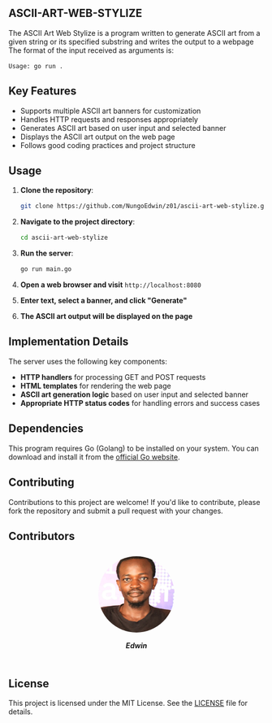 ## ASCII-ART-WEB-STYLIZE
The ASCII Art Web Stylize is a program written to generate ASCII art from a given string or its specified substring and writes the output to a webpage
The format of the input received as arguments is:
```
Usage: go run .
```
## Key Features

- Supports multiple ASCII art banners for customization
- Handles HTTP requests and responses appropriately 
- Generates ASCII art based on user input and selected banner
- Displays the ASCII art output on the web page
- Follows good coding practices and project structure

## Usage

1. **Clone the repository**:

    ```bash
    git clone https://github.com/NungoEdwin/z01/ascii-art-web-stylize.git
    ```

2. **Navigate to the project directory**:

    ```bash
    cd ascii-art-web-stylize
    ```

3. **Run the server**:

    ```bash
    go run main.go
    ```

4. **Open a web browser and visit** `http://localhost:8080`

5. **Enter text, select a banner, and click "Generate"**

6. **The ASCII art output will be displayed on the page**

## Implementation Details

The server uses the following key components:

- **HTTP handlers** for processing GET and POST requests
- **HTML templates** for rendering the web page
- **ASCII art generation logic** based on user input and selected banner
- **Appropriate HTTP status codes** for handling errors and success cases
## Dependencies
This program requires Go (Golang) to be installed on your system. You can download and install it from the [official Go website](https://golang.org/dl/).

## Contributing
Contributions to this project are welcome! If you'd like to contribute, please fork the repository and submit a pull request with your changes.

## Contributors
<body>
<div style="display: flex !important; justify-content: center !important;">
    <div style="margin: 10px;">
        <img src="images/enungo.png" style="border-radius: 50% !important; width: 150px !important; height: 150px; !important" alt="Edwin">
        <p style="text-align: center;"><b><i>Edwin</i></b></p>
    </div>
</div>

</body>


## License
This project is licensed under the MIT License. See the [LICENSE](LICENSE) file for details.



